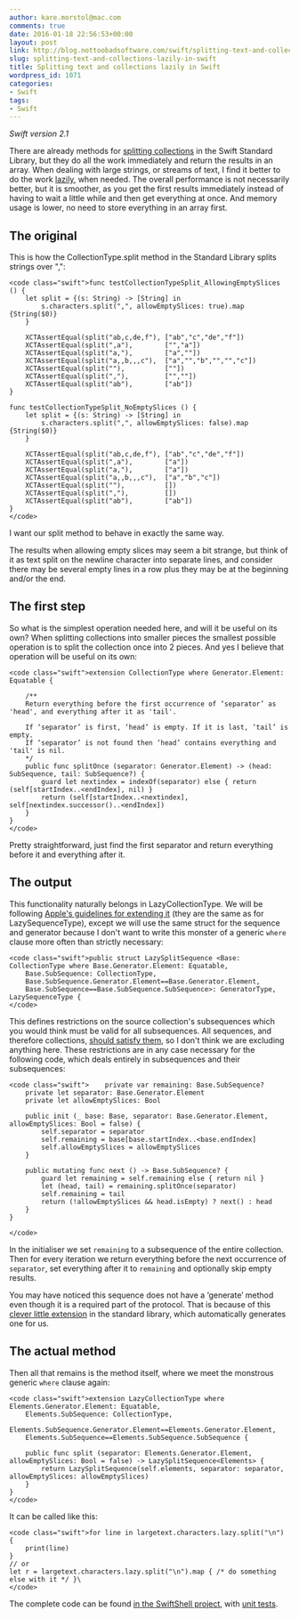 ```yaml
---
author: kare.morstol@mac.com
comments: true
date: 2016-01-18 22:56:53+00:00
layout: post
link: http://blog.nottoobadsoftware.com/swift/splitting-text-and-collections-lazily-in-swift/
slug: splitting-text-and-collections-lazily-in-swift
title: Splitting text and collections lazily in Swift
wordpress_id: 1071
categories:
- Swift
tags:
- Swift
---
```


_Swift version 2.1_

There are already methods for [splitting collections](http://swiftdoc.org/v2.1/protocol/CollectionType/#comment-func-generator-element_-equatable-split_maxsplit_allowemptyslices_) in the Swift Standard Library, but they do all the work immediately and return the results in an array. When dealing with large strings, or streams of text, I find it better to do the work [lazily](http://swiftdoc.org/v2.1/protocol/LazySequenceType/), when needed. The overall performance is not necessarily better, but it is smoother, as you get the first results immediately instead of having to wait a little while and then get everything at once. And memory usage is lower, no need to store everything in an array first.

<!-- more -->



## The original



This is how the CollectionType.split method in the Standard Library splits strings over ",":


    
    <code class="swift">func testCollectionTypeSplit_AllowingEmptySlices () {
        let split = {(s: String) -> [String] in
            s.characters.split(",", allowEmptySlices: true).map {String($0)}
        }
    
        XCTAssertEqual(split("ab,c,de,f"), ["ab","c","de","f"])
        XCTAssertEqual(split(",a"),        ["","a"])
        XCTAssertEqual(split("a,"),        ["a",""])
        XCTAssertEqual(split("a,,b,,,c"),  ["a","","b","","","c"])
        XCTAssertEqual(split(""),          [""])
        XCTAssertEqual(split(","),         ["",""])
        XCTAssertEqual(split("ab"),        ["ab"])
    }
    
    func testCollectionTypeSplit_NoEmptySlices () {
        let split = {(s: String) -> [String] in
            s.characters.split(",", allowEmptySlices: false).map {String($0)}
        }
    
        XCTAssertEqual(split("ab,c,de,f"), ["ab","c","de","f"])
        XCTAssertEqual(split(",a"),        ["a"])
        XCTAssertEqual(split("a,"),        ["a"])
        XCTAssertEqual(split("a,,b,,,c"),  ["a","b","c"])
        XCTAssertEqual(split(""),          [])
        XCTAssertEqual(split(","),         [])
        XCTAssertEqual(split("ab"),        ["ab"])
    }
    </code>



I want our split method to behave in exactly the same way.

The results when allowing empty slices may seem a bit strange, but think of it as text split on the newline character into separate lines, and consider there may be several empty lines in a row plus they may be at the beginning and/or the end.



## The first step



So what is the simplest operation needed here, and will it be useful on its own? When splitting collections into smaller pieces the smallest possible operation is to split the collection once into 2 pieces. And yes I believe that operation will be useful on its own:


    
    <code class="swift">extension CollectionType where Generator.Element: Equatable {
    
        /**
        Return everything before the first occurrence of ‘separator’ as 'head', and everything after it as 'tail'.
    
        If ‘separator’ is first, ‘head’ is empty. If it is last, ‘tail’ is empty.
        If ‘separator’ is not found then ‘head’ contains everything and 'tail' is nil.
        */
        public func splitOnce (separator: Generator.Element) -> (head: SubSequence, tail: SubSequence?) {
            guard let nextindex = indexOf(separator) else { return (self[startIndex..<endIndex], nil) }
            return (self[startIndex..<nextindex], self[nextindex.successor()..<endIndex])
        }
    }
    </code>



Pretty straightforward, just find the first separator and return everything before it and everything after it.



## The output



This functionality naturally belongs in LazyCollectionType. We will be following [Apple's guidelines for extending it](http://swiftdoc.org/v2.1/protocol/LazySequenceType/) (they are the same as for LazySequenceType), except we will use the same struct for the sequence and generator because I don't want to write this monster of a generic `where` clause more often than strictly necessary:


    
    <code class="swift">public struct LazySplitSequence <Base: CollectionType where Base.Generator.Element: Equatable,
        Base.SubSequence: CollectionType,
        Base.SubSequence.Generator.Element==Base.Generator.Element,
        Base.SubSequence==Base.SubSequence.SubSequence>: GeneratorType, LazySequenceType {
    </code>



This defines restrictions on the source collection's subsequences which you would think must be valid for all subsequences. All sequences, and therefore collections, [should satisfy them](https://github.com/apple/swift-evolution/blob/master/proposals/0014-constrained-AnySequence.md), so I don't think we are excluding anything here. These restrictions are in any case necessary for the following code, which deals entirely in subsequences and their subsequences:


    
    <code class="swift">    private var remaining: Base.SubSequence?
        private let separator: Base.Generator.Element
        private let allowEmptySlices: Bool
    
        public init (_ base: Base, separator: Base.Generator.Element, allowEmptySlices: Bool = false) {
            self.separator = separator
            self.remaining = base[base.startIndex..<base.endIndex]
            self.allowEmptySlices = allowEmptySlices
        }
    
        public mutating func next () -> Base.SubSequence? {
            guard let remaining = self.remaining else { return nil }
            let (head, tail) = remaining.splitOnce(separator)
            self.remaining = tail
            return (!allowEmptySlices && head.isEmpty) ? next() : head
        }
    }
    
    </code>



In the initialiser we set `remaining` to a subsequence of the entire collection. Then for every iteration we return everything before the next occurrence of `separator`, set everything after it to `remaining` and optionally skip empty results.

You may have noticed this sequence does not have a ‘generate’ method even though it is a required part of the protocol. That is because of this [clever little extension](https://github.com/apple/swift/blob/31f17e212ce3bea62a9525454f7f5ed35d7c4a03/stdlib/public/core/Sequence.swift#L204-L211) in the standard library, which automatically generates one for us.



## The actual method



Then all that remains is the method itself, where we meet the monstrous generic `where` clause again:


    
    <code class="swift">extension LazyCollectionType where Elements.Generator.Element: Equatable, 
        Elements.SubSequence: CollectionType,
        Elements.SubSequence.Generator.Element==Elements.Generator.Element,
        Elements.SubSequence==Elements.SubSequence.SubSequence {
    
        public func split (separator: Elements.Generator.Element, allowEmptySlices: Bool = false) -> LazySplitSequence<Elements> {
            return LazySplitSequence(self.elements, separator: separator, allowEmptySlices: allowEmptySlices)
        }
    }
    </code>



It can be called like this:


    
    <code class="swift">for line in largetext.characters.lazy.split("\n") {
        print(line)
    }
    // or
    let r = largetext.characters.lazy.split("\n").map { /* do something else with it */ }\
    </code>



The complete code can be found [in the SwiftShell project](https://github.com/kareman/SwiftShell/blob/5ac1b5f6909531444d5798a5f6a3fb937e6577fa/SwiftShell/General/Lazy-split.swift#L8-L51), with [unit tests](https://github.com/kareman/SwiftShell/blob/5ac1b5f6909531444d5798a5f6a3fb937e6577fa/SwiftShellTests/General/Collection_Tests.swift).
